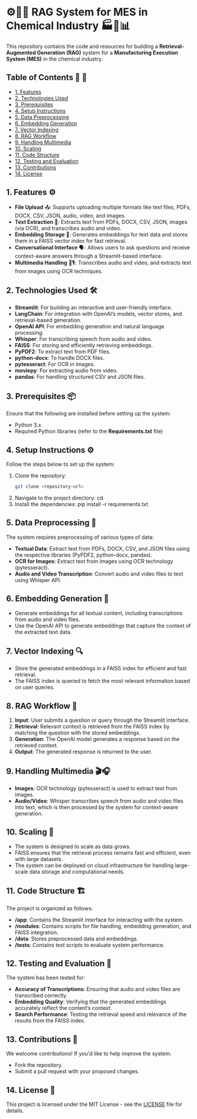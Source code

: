 # ⚙️🧬🔐 RAG System for MES in Chemical Industry 🏭🔬📊

This repository contains the code and resources for building a **Retrieval-Augmented Generation (RAG)** system for a **Manufacturing Execution System (MES)** in the chemical industry.

## **Table of Contents 📖 🔬**

- [1. Features](#1-features-)
- [2. Technologies Used](#2-technologies-used-)
- [3. Prerequisites](#3-prerequisites-)
- [4. Setup Instructions](#4-setup-instructions-)
- [5. Data Preprocessing](#5-data-preprocessing-)
- [6. Embedding Generation](#6-embedding-generation-)
- [7. Vector Indexing](#7-vector-indexing-)
- [8. RAG Workflow](#8-rag-workflow-)
- [9. Handling Multimedia](#9-handling-multimedia-)
- [10. Scaling](#10-scaling-)
- [11. Code Structure](#11-code-structure-)
- [12. Testing and Evaluation](#12-testing-and-evaluation-)
- [13. Contributions](#13-contributions-)
- [14. License](#14-license-)

## **1. Features ⚙️**

- **File Upload** 📤: Supports uploading multiple formats like text files, PDFs, DOCX, CSV, JSON, audio, video, and images.
- **Text Extraction** 📄: Extracts text from PDFs, DOCX, CSV, JSON, images (via OCR), and transcribes audio and video.
- **Embedding Storage** 💾: Generates embeddings for text data and stores them in a FAISS vector index for fast retrieval.
- **Conversational Interface** 🗣️: Allows users to ask questions and receive context-aware answers through a Streamlit-based interface.
- **Multimedia Handling** 🎥🎙️: Transcribes audio and video, and extracts text from images using OCR techniques.

## **2. Technologies Used 🛠️**

- **Streamlit**: For building an interactive and user-friendly interface.
- **LangChain**: For integration with OpenAI’s models, vector stores, and retrieval-based generation.
- **OpenAI API**: For embedding generation and natural language processing.
- **Whisper**: For transcribing speech from audio and video.
- **FAISS**: For storing and efficiently retrieving embeddings.
- **PyPDF2**: To extract text from PDF files.
- **python-docx**: To handle DOCX files.
- **pytesseract**: For OCR in images.
- **moviepy**: For extracting audio from video.
- **pandas**: For handling structured CSV and JSON files.

## **3. Prerequisites 📦**

Ensure that the following are installed before setting up the system:

- Python 3.x
- Required Python libraries (refer to the **Requirements.txt** file)

## **4. Setup Instructions ⚙️**

Follow the steps below to set up the system:

1. Clone the repository:
   ```bash
   git clone <repository-url>
2. Navigate to the project directory:
   cd <project-directory>
3. Install the dependencies:
   pip install -r requirements.txt

## **5. Data Preprocessing 🧹**

The system requires preprocessing of various types of data:

- **Textual Data**: Extract text from PDFs, DOCX, CSV, and JSON files using the respective libraries (PyPDF2, python-docx, pandas).
- **OCR for Images**: Extract text from images using OCR technology (pytesseract).
- **Audio and Video Transcription**: Convert audio and video files to text using Whisper API.

## **6. Embedding Generation 🧠**

- Generate embeddings for all textual content, including transcriptions from audio and video files.
- Use the OpenAI API to generate embeddings that capture the context of the extracted text data.

## **7. Vector Indexing 🔍**

- Store the generated embeddings in a FAISS index for efficient and fast retrieval.
- The FAISS index is queried to fetch the most relevant information based on user queries.

## **8. RAG Workflow 🔄**

1. **Input**: User submits a question or query through the Streamlit interface.
2. **Retrieval**: Relevant context is retrieved from the FAISS index by matching the question with the stored embeddings.
3. **Generation**: The OpenAI model generates a response based on the retrieved context.
4. **Output**: The generated response is returned to the user.

## **9. Handling Multimedia 🎬🎧**

- **Images**: OCR technology (pytesseract) is used to extract text from images.
- **Audio/Video**: Whisper transcribes speech from audio and video files into text, which is then processed by the system for context-aware generation.

## **10. Scaling 🚀**

- The system is designed to scale as data grows. 
- FAISS ensures that the retrieval process remains fast and efficient, even with large datasets.
- The system can be deployed on cloud infrastructure for handling large-scale data storage and computational needs.

## **11. Code Structure 🏗️**

The project is organized as follows:

- **/app**: Contains the Streamlit interface for interacting with the system.
- **/modules**: Contains scripts for file handling, embedding generation, and FAISS integration.
- **/data**: Stores preprocessed data and embeddings.
- **/tests**: Contains test scripts to evaluate system performance.

## **12. Testing and Evaluation 🧪**

The system has been tested for:

- **Accuracy of Transcriptions**: Ensuring that audio and video files are transcribed correctly.
- **Embedding Quality**: Verifying that the generated embeddings accurately reflect the content’s context.
- **Search Performance**: Testing the retrieval speed and relevance of the results from the FAISS index.

## **13. Contributions 🤝**

We welcome contributions! If you'd like to help improve the system:

- Fork the repository.
- Submit a pull request with your proposed changes.

## **14. License 📜**

This project is licensed under the MIT License - see the [LICENSE](LICENSE) file for details.

